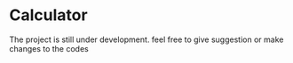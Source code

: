 # Calculator

The project is still under development.
feel free to give suggestion or make changes to the codes
